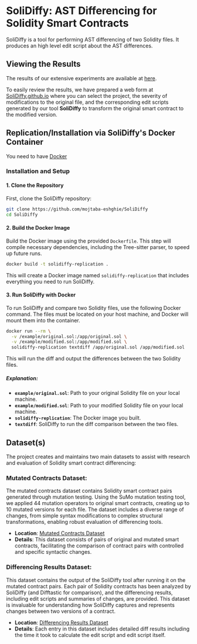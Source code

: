 # SoliDiffy: AST Differencing for Solidity Smart Contracts

SoliDiffy is a tool for performing AST differencing of two Solidity files. It produces an high level edit script about the AST differences.

## Viewing the Results
The results of our extensive experiments are available at [here](https://github.com/SoliDiffy/SoliDiffyResults).

To easily review the results, we have prepared a web form at [SoliDiffy.github.io](https://SoliDiffy.github.io) where you can select the project, the severity of modifications to the original file, and the corresponding edit scripts generated by our tool **SoliDiffy** to transform the original smart contract to the modified version.

## Replication/Installation via SoliDiffy's Docker Container

You need to have [Docker](https://docs.docker.com/get-docker/) 

### Installation and Setup

#### 1. Clone the Repository
First, clone the SoliDiffy repository:

```bash
git clone https://github.com/mojtaba-eshghie/SoliDiffy
cd SoliDiffy
```

#### 2. Build the Docker Image
Build the Docker image using the provided `Dockerfile`. This step will compile necessary dependencies, including the Tree-sitter parser, to speed up future runs.

```bash
docker build -t solidiffy-replication .
```

This will create a Docker image named `solidiffy-replication` that includes everything you need to run SoliDiffy.

#### 3. Run SoliDiffy with Docker

To run SoliDiffy and compare two Solidity files, use the following Docker command. The files must be located on your host machine, and Docker will mount them into the container.

```bash
docker run --rm \
  -v /example/original.sol:/app/original.sol \
  -v /example/modified.sol:/app/modified.sol \
  solidiffy-replication textdiff /app/original.sol /app/modified.sol
```

This will run the diff and output the differences between the two Solidity files.

##### Explanation:
- **`example/original.sol`**: Path to your original Solidity file on your local machine.
- **`example/modified.sol`**: Path to your modified Solidity file on your local machine.
- **`solidiffy-replication`**: The Docker image you built.
- **`textdiff`**: SoliDiffy to run the diff comparison between the two files.




## Dataset(s)

The project creates and maintains two main datasets to assist with research and evaluation of Solidity smart contract differencing:

### **Mutated Contracts Dataset**:
The mutated contracts dataset contains Solidity smart contract pairs generated through mutation testing. Using the SuMo mutation testing tool, we applied 44 mutation operators to original smart contracts, creating up to 10 mutated versions for each file. The dataset includes a diverse range of changes, from simple syntax modifications to complex structural transformations, enabling robust evaluation of differencing tools.

- **Location**: [Mutated Contracts Dataset](https://github.com/SoliDiffy/SoliDiffyResults/tree/main/contracts/mutants)
- **Details**: This dataset consists of pairs of original and mutated smart contracts, facilitating the comparison of contract pairs with controlled and specific syntactic changes.
   
### **Differencing Results Dataset**:
This dataset contains the output of the SoliDiffy tool after running it on the mutated contract pairs. Each pair of Solidity contracts has been analyzed by SoliDiffy (and Difftastic for comparison), and the differencing results, including edit scripts and summaries of changes, are provided. This dataset is invaluable for understanding how SoliDiffy captures and represents changes between two versions of a contract.

- **Location**: [Differencing Results Dataset](https://github.com/SoliDiffy/SoliDiffyResults/tree/main/results/contracts/mutants)
- **Details**: Each entry in this dataset includes detailed diff results including the time it took to calculate the edit script and edit script itself.

